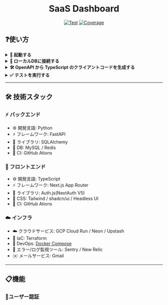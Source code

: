 <h1 align="center">SaaS Dashboard</h1>

<div align="center">
  <a href="https://github.com/gtaiyou24/saas-dashboard-nextjs-fastapi/actions?query=workflow%3ATest" target="_blank"><img src="https://github.com/gtaiyou24/saas-dashboard-nextjs-fastapi/workflows/Test/badge.svg" alt="Test"></a>
  <a href="https://coverage-badge.samuelcolvin.workers.dev/redirect/gtaiyou24/saas-dashboard-nextjs-fastapi" target="_blank"><img src="https://coverage-badge.samuelcolvin.workers.dev/gtaiyou24/saas-dashboard-nextjs-fastapi.svg" alt="Coverage"></a>
</div>

## ❓使い方
<details><summary><b>🏃 起動する</b></summary>

**Step.1** : Create a `.env` file at `./backend` folder.
```bash
cp backend/.env.local backend/.env
```

**Step.2** : Then run `docker-compose up` to start the server.
```bash
docker-compose up --build
```

 - [Front](http://localhost:3000)
 - [Swagger UI](http://localhost:8000/docs)
 - [MailHog](http://0.0.0.0:8025/)

</details>

<details><summary><b>🔌 ローカルDBに接続する</b></summary>

Connect to Redis
```bash
redis-cli
```

Connect to MySQL
```bash
mysql -h 127.0.0.1 -P 3306 -u user -p
# Enter password: pass
```

</details>

<details><summary><b>🛠️ OpenAPI から TypeScript のクライアントコードを生成する</b></summary>

```bash
cd frontend
npm run generate-client
```

Appendix

 - [openapi-typescript | OpenAPI TypeScript](https://openapi-ts.pages.dev/introduction)

</details>

<details><summary><b>✅ テストを実行する</b></summary>

```bash
pip install pytest pytest-env httpx
pytest -v ./test
```

</details>

---
## 🛠️ 技術スタック
### ⚡️ バックエンド

 - ⚙️ 開発言語: Python
 - ⚡️ フレームワーク: FastAPI
 - 🧰 ライブラリ: SQLAlchemy
 - 💾 DB: MySQL / Redis
 - 🚀 CI: GitHub Ations

### 🚀 フロントエンド

 - ⚙️ 開発言語: TypeScript
 - ⚡️ フレームワーク: Next.js App Router
 - 🧰 ライブラリ: Auth.js(NextAuth V5)
 - 🎨 CSS: Tailwind / shadcn/ui / Headless UI
 - 🚀 CI: GitHub Ations

### ☁️ インフラ

 - ☁️ クラウドサービス: GCP Cloud Run / Neon / Upstash
 - 🚀 IaC: Terraform
 - 🐋 DevOps: [Docker Compose](https://www.docker.com)
 - 👀 エラー/ログ監視ツール: Sentry / New Relic
 - ✉️ メールサービス: Gmail

---

## 📋機能
### 🔐ユーザー認証


